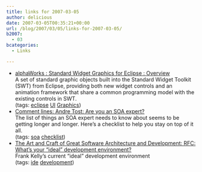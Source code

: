 ```yaml
---
title: links for 2007-03-05
author: delicious
date: 2007-03-05T00:35:21+00:00
url: /blog/2007/03/05/links-for-2007-03-05/
b2007:
  - 03
bcategories:
  - Links

---
```

  * <div>
      <a href="http://www.alphaworks.ibm.com/tech/graphics">alphaWorks : Standard Widget Graphics for Eclipse : Overview</a>
    </div>
    
    <div>
      A set of standard graphic objects built into the Standard Widget Toolkit (SWT) from Eclipse, providing both new widget controls and an animation framework that share a common programming model with the existing controls in SWT.
    </div>
    
    <div>
      (tags: <a href="http://del.icio.us/frodenas/eclipse">eclipse</a> <a href="http://del.icio.us/frodenas/UI">UI</a> <a href="http://del.icio.us/frodenas/Graphics">Graphics</a>)
    </div>

  * <div>
      <a href="http://www-128.ibm.com/developerworks/websphere/techjournal/0702_col_tost/0702_col_tost.html">Comment lines: Andre Tost: Are you an SOA expert?</a>
    </div>
    
    <div>
      The list of things an SOA expert needs to know about seems to be getting longer and longer. Here&#8217;s a checklist to help you stay on top of it all.
    </div>
    
    <div>
      (tags: <a href="http://del.icio.us/frodenas/soa">soa</a> <a href="http://del.icio.us/frodenas/checklist">checklist</a>)
    </div>

  * <div>
      <a href="http://softarc.blogspot.com/2007/03/rfc-whats-your-ideal-development.html">The Art and Craft of Great Software Architecture and Development: RFC: What&#8217;s your &#8220;ideal&#8221; development environment?</a>
    </div>
    
    <div>
      Frank Kelly&#8217;s current &#8220;ideal&#8221; development environment
    </div>
    
    <div>
      (tags: <a href="http://del.icio.us/frodenas/ide">ide</a> <a href="http://del.icio.us/frodenas/development">development</a>)
    </div>
